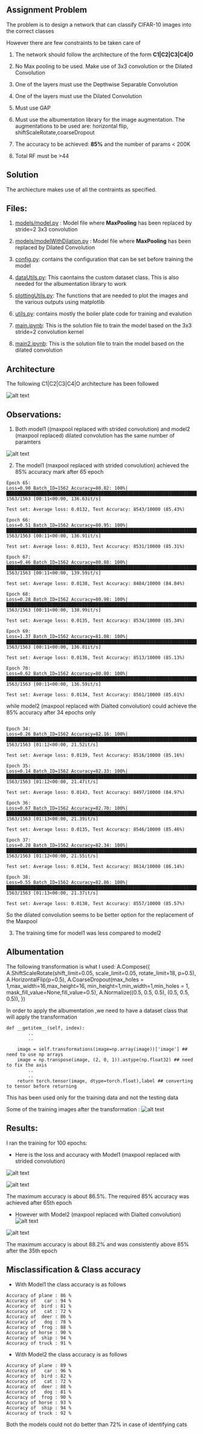 ## Assignment Problem
The problem is to design a network that can classify CIFAR-10 images into the correct classes

However there are few constraints to be taken care of 

1. The network should follow the architecture of the form **C1|C2|C3|C4|O**
1. No Max pooling to be used. Make use of 3x3 convolution or the Dilated Convolution

2. One of the layers must use the Depthwise Separable Convolution

3. One of the layers must use the Dilated Convolution

4. Must use GAP

5. Must use the albumentation library for the image augmentation. The augmentations to be used are: horizontal flip, shiftScaleRotate,coarseDropout


6. The accuracy to be achieved: **85%** and the number of params < 200K

7. Total RF must be >44

## Solution

The archiecture makes use of all the contraints as specified. 




## Files:
1. [models/model.py](https://github.com/TSAI-EVA8/advancedConvolutions/blob/main/models/model.py) : Model file where **MaxPooling** has been replaced by stride=2 3x3 convolution
2. [models/modelWithDilation.py](https://github.com/TSAI-EVA8/advancedConvolutions/blob/main/models/modelWithDilation.py) : Model file where **MaxPooling** has been replaced by Dilated Convolution

3. [config.py](https://github.com/TSAI-EVA8/advancedConvolutions/blob/main/config.py): contains the configuration that can be set before training the model

4. [dataUtils.py](https://github.com/TSAI-EVA8/advancedConvolutions/blob/main/dataUtils.py): This caontains the custom dataset class. This is also needed for the albumentation library to work

5. [plottingUtils.py](https://github.com/TSAI-EVA8/advancedConvolutions/blob/main/plottingUtils.py): The functions that are needed to plot the images and the various outputs using matplotlib

6. [utils.py](https://github.com/TSAI-EVA8/advancedConvolutions/blob/main/utils.py): contains mostly the boiler plate code for training and evalution

7. [main.ipynb](https://github.com/TSAI-EVA8/advancedConvolutions/blob/main/main.ipynb): This is the solution file to train the model based on the 3x3 stride=2 convolution kernel

8. [main2.ipynb](https://github.com/TSAI-EVA8/advancedConvolutions/blob/main/main2.ipynb): This is the solution file to train the model based on the dilated convolution


## Architecture

The following C1|C2|C3|C4|O architecture has been followed

![alt text](images/advancedConvolution_model.png "Title")



## Observations:
1. Both model1 ((maxpool replaced with strided convolution) and model2 (maxpool replaced) dilated convolution has the same number of paramters

![alt text](images/dilated_model_paramters.png "Title")


2. The model1 (maxpool replaced with strided convolution) achieved the 85% accuracy mark after 65 epoch
```
Epoch 65:
Loss=0.90 Batch_ID=1562 Accuracy=80.82: 100%|████████████████████████████████████████████████████████████████████████████████████████████████████████████████████████| 1563/1563 [00:11<00:00, 136.63it/s]

Test set: Average loss: 0.0132, Test Accuracy: 8543/10000 (85.43%)

Epoch 66:
Loss=0.51 Batch_ID=1562 Accuracy=80.95: 100%|████████████████████████████████████████████████████████████████████████████████████████████████████████████████████████| 1563/1563 [00:11<00:00, 136.91it/s]

Test set: Average loss: 0.0133, Test Accuracy: 8531/10000 (85.31%)

Epoch 67:
Loss=0.46 Batch_ID=1562 Accuracy=80.88: 100%|████████████████████████████████████████████████████████████████████████████████████████████████████████████████████████| 1563/1563 [00:11<00:00, 139.59it/s]

Test set: Average loss: 0.0138, Test Accuracy: 8484/10000 (84.84%)

Epoch 68:
Loss=0.28 Batch_ID=1562 Accuracy=80.98: 100%|████████████████████████████████████████████████████████████████████████████████████████████████████████████████████████| 1563/1563 [00:11<00:00, 138.99it/s]

Test set: Average loss: 0.0135, Test Accuracy: 8534/10000 (85.34%)

Epoch 69:
Loss=1.37 Batch_ID=1562 Accuracy=81.08: 100%|████████████████████████████████████████████████████████████████████████████████████████████████████████████████████████| 1563/1563 [00:11<00:00, 136.81it/s]

Test set: Average loss: 0.0136, Test Accuracy: 8513/10000 (85.13%)

Epoch 70:
Loss=0.62 Batch_ID=1562 Accuracy=80.80: 100%|████████████████████████████████████████████████████████████████████████████████████████████████████████████████████████| 1563/1563 [00:11<00:00, 136.59it/s]

Test set: Average loss: 0.0134, Test Accuracy: 8561/10000 (85.61%)
```


while model2 (maxpool replaced with Dialted convolution) could achieve the 85% accuracy after 34 epochs only

```

Epoch 34:
Loss=0.26 Batch_ID=1562 Accuracy=82.16: 100%|█████████████████████████████████████████████████████████████████████████████████████████████████████████████████████████| 1563/1563 [01:12<00:00, 21.52it/s]

Test set: Average loss: 0.0139, Test Accuracy: 8516/10000 (85.16%)

Epoch 35:
Loss=0.14 Batch_ID=1562 Accuracy=82.33: 100%|█████████████████████████████████████████████████████████████████████████████████████████████████████████████████████████| 1563/1563 [01:12<00:00, 21.47it/s]

Test set: Average loss: 0.0143, Test Accuracy: 8497/10000 (84.97%)

Epoch 36:
Loss=0.67 Batch_ID=1562 Accuracy=82.70: 100%|█████████████████████████████████████████████████████████████████████████████████████████████████████████████████████████| 1563/1563 [01:13<00:00, 21.39it/s]

Test set: Average loss: 0.0135, Test Accuracy: 8546/10000 (85.46%)

Epoch 37:
Loss=0.28 Batch_ID=1562 Accuracy=82.34: 100%|█████████████████████████████████████████████████████████████████████████████████████████████████████████████████████████| 1563/1563 [01:12<00:00, 21.55it/s]

Test set: Average loss: 0.0134, Test Accuracy: 8614/10000 (86.14%)

Epoch 38:
Loss=0.55 Batch_ID=1562 Accuracy=82.86: 100%|█████████████████████████████████████████████████████████████████████████████████████████████████████████████████████████| 1563/1563 [01:13<00:00, 21.37it/s]

Test set: Average loss: 0.0138, Test Accuracy: 8557/10000 (85.57%)

```


So the dilated convolution seems to be better option for the replacement of the Maxpool


3. The training time for model1 was less compared to model2


## Albumentation

The following transformation is what I used:
A.Compose({
        A.ShiftScaleRotate(shift_limit=0.05, scale_limit=0.05, rotate_limit=18, p=0.5),
        A.HorizontalFlip(p=0.5),
        A.CoarseDropout(max_holes = 1,max_width=16,max_height=16,
                        min_height=1,min_width=1,min_holes = 1,
                        mask_fill_value=None,fill_value=0.5),
        A.Normalize((0.5, 0.5, 0.5), (0.5, 0.5, 0.5)),
        })

In order to apply the albumentation ,we need to have a dataset class that will apply the transformation 

```
def __getitem__(self, index):
        ..
        ..

    image = self.transformations(image=np.array(image))['image'] ## need to use np arrays
    image = np.transpose(image, (2, 0, 1)).astype(np.float32) ## need to fix the axis
        ..
        ..
    return torch.tensor(image, dtype=torch.float),label ## converting to tensor before returning
```
This has been used only for the training data and not the testing data

Some of the training images after the transformation :
![alt text](images/albumation.png "Title")




## Results:

I ran the training for 100 epochs:
* Here is the loss and accuracy with Model1 (maxpool replaced with strided convolution)

![alt text](images/loss_model1.png "Title")

 

![alt text](images/accuracy_model1.png "Title")

The maximum accuracy is about 86.5%. The required 85% accuracy was achieved after 65th epoch


* However with Model2 (maxpool replaced with Dialted convolution)
![alt text](images/loss_model2.png "Title")

 

![alt text](images/accuracy_model2.png "Title")

The maximum accuracy is about 88.2% and was consistently above 85% after the 35th epoch



## Misclassification & Class accuracy
* With Model1 the class accuracy is as follows
```
Accuracy of plane : 86 %
Accuracy of   car : 94 %
Accuracy of  bird : 81 %
Accuracy of   cat : 72 %
Accuracy of  deer : 86 %
Accuracy of   dog : 78 %
Accuracy of  frog : 88 %
Accuracy of horse : 90 %
Accuracy of  ship : 94 %
Accuracy of truck : 91 %
```



* With Model2 the class accuracy is as follows
```
Accuracy of plane : 89 %
Accuracy of   car : 96 %
Accuracy of  bird : 82 %
Accuracy of   cat : 72 %
Accuracy of  deer : 88 %
Accuracy of   dog : 81 %
Accuracy of  frog : 90 %
Accuracy of horse : 93 %
Accuracy of  ship : 94 %
Accuracy of truck : 92 %
```

Both the models could not do better than 72% in case of identifying cats



